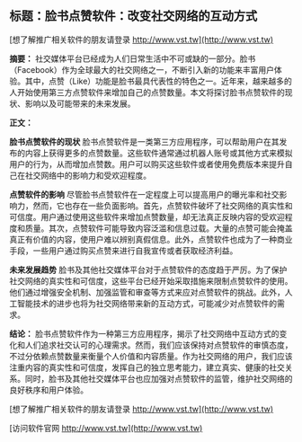 ## **标题：脸书点赞软件：改变社交网络的互动方式**

[想了解推广相关软件的朋友请登录 http://www.vst.tw](http://www.vst.tw)

**摘要：**
社交媒体平台已经成为人们日常生活中不可或缺的一部分。脸书（Facebook）作为全球最大的社交网络之一，不断引入新的功能来丰富用户体验。其中，点赞（Like）功能是脸书最具代表性的特色之一。近年来，越来越多的人开始使用第三方点赞软件来增加自己的点赞数量。本文将探讨脸书点赞软件的现状、影响以及可能带来的未来发展。

**正文：**

**脸书点赞软件的现状**
脸书点赞软件是一类第三方应用程序，可以帮助用户在其发布的内容上获得更多的点赞数量。这些软件通常通过机器人账号或其他方式来模拟用户的行为，从而增加点赞数。用户可以购买这些软件或者使用免费版本来提升自己在社交网络中的影响力和受欢迎程度。

**点赞软件的影响**
尽管脸书点赞软件在一定程度上可以提高用户的曝光率和社交影响力，然而，它也存在一些负面影响。首先，点赞软件破坏了社交网络的真实性和可信度。用户通过使用这些软件来增加点赞数量，却无法真正反映内容的受欢迎程度和质量。其次，点赞软件可能导致内容泛滥和信息过载。大量的点赞可能会掩盖真正有价值的内容，使用户难以辨别真假信息。此外，点赞软件也成为了一种商业手段，一些用户通过购买点赞来进行自我宣传或者获取经济利益。

**未来发展趋势**
脸书及其他社交媒体平台对于点赞软件的态度趋于严厉。为了保护社交网络的真实性和可信度，这些平台已经开始采取措施来限制点赞软件的使用。他们通过增强安全机制、加强监管和审查等方式来应对点赞软件的挑战。此外，人工智能技术的进步也将为社交网络带来新的互动方式，可能减少对点赞软件的需求。

**结论：**
脸书点赞软件作为一种第三方应用程序，揭示了社交网络中互动方式的变化和人们追求社交认可的心理需求。然而，我们应该保持对点赞软件的审慎态度，不过分依赖点赞数量来衡量个人价值和内容质量。作为社交网络的用户，我们应该注重内容的真实性和可信度，发挥自己的独立思考能力，建立真实、健康的社交关系。同时，脸书及其他社交媒体平台也应加强对点赞软件的监管，维护社交网络的良好秩序和用户体验。

[想了解推广相关软件的朋友请登录 http://www.vst.tw](http://www.vst.tw)


[访问软件官网 http://www.vst.tw](http://www.vst.tw)
